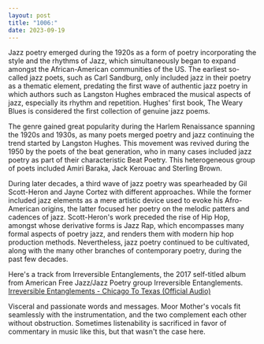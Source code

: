 ```yaml
---
layout: post
title: "1006:"
date: 2023-09-19
---
```


Jazz poetry emerged during the 1920s as a form of poetry incorporating the style and the rhythms of Jazz, which simultaneously began to expand amongst the African-American communities of the US. The earliest so-called jazz poets, such as Carl Sandburg, only included jazz in their poetry as a thematic element, predating the first wave of authentic jazz poetry in which authors such as Langston Hughes embraced the musical aspects of jazz, especially its rhythm and repetition. Hughes' first book, The Weary Blues is considered the first collection of genuine jazz poems.

The genre gained great popularity during the Harlem Renaissance spanning the 1920s and 1930s, as many poets merged poetry and jazz continuing the trend started by Langston Hughes. This movement was revived during the 1950 by the poets of the beat generation, who in many cases included jazz poetry as part of their characteristic Beat Poetry. This heterogeneous group of poets included Amiri Baraka, Jack Kerouac and Sterling Brown.

During later decades, a third wave of jazz poetry was spearheaded by Gil Scott-Heron and Jayne Cortez with different approaches. While the former included jazz elements as a mere artistic device used to evoke his Afro-American origins, the latter focused her poetry on the melodic patters and cadences of jazz. Scott-Heron's work preceded the rise of Hip Hop, amongst whose derivative forms is Jazz Rap, which encompasses many formal aspects of poetry jazz, and renders them with modern hip hop production methods. Nevertheless, jazz poetry continued to be cultivated, along with the many other branches of contemporary poetry, during the past few decades.

Here's a track from Irreversible Entanglements, the 2017 self-titled album from American Free Jazz/Jazz Poetry group Irreversible Entanglements.  
[Irreversible Entanglements \- Chicago To Texas (Official Audio)](https://youtu.be/1QuD_h8tnLg)

Visceral and passionate words and messages. Moor Mother's vocals fit seamlessly with the instrumentation, and the two complement each other without obstruction. Sometimes listenability is sacrificed in favor of commentary in music like this, but that wasn't the case here.
